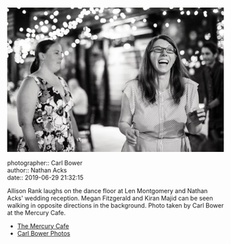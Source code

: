 ![Allison Rank laughs on the dance floor](assets/2019-06-29-set-4-the-dance-47.webp)

photographer:: Carl Bower  
author:: Nathan Acks  
date:: 2019-06-29 21:32:15

Allison Rank laughs on the dance floor at Len Montgomery and Nathan Acks' wedding reception. Megan Fitzgerald and Kiran Majid can be seen walking in opposite directions in the background. Photo taken by Carl Bower at the Mercury Cafe.

* [The Mercury Cafe](http://mercurycafe.com)
* [Carl Bower Photos](https://carlbowerphotos.com)
